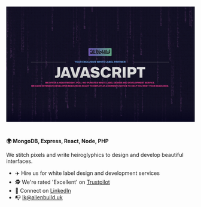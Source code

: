 ![alt text](https://raw.githubusercontent.com/alienbuild/alienbuild/main/cover.jpg)

#

**🌍 MongoDB, Express, React, Node, PHP**

We stitch pixels and write heiroglyphics to design and develop beautiful interfaces. 

- ✈️ Hire us for white label design and development services
- 🕵 We're rated 'Excellent' on [Trustpilot](https://uk.trustpilot.com/review/alienbuild.uk)
- 🎉 Connect on [LinkedIn](https://www.linkedin.com/in/lkfranklin)
- 📭 lk@alienbuild.uk
